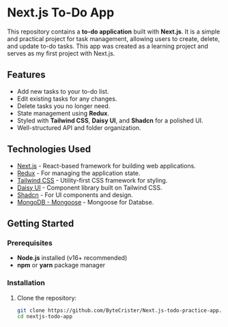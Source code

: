 # Next.js To-Do App

This repository contains a **to-do application** built with **Next.js**. It is a simple and practical project for task management, allowing users to create, delete, and update to-do tasks. This app was created as a learning project and serves as my first project with Next.js.

## Features

- Add new tasks to your to-do list.
- Edit existing tasks for any changes.
- Delete tasks you no longer need.
- State management using **Redux**.
- Styled with **Tailwind CSS**, **Daisy UI**, and **Shadcn** for a polished UI.
- Well-structured API and folder organization.

## Technologies Used

- [Next.js](https://nextjs.org/) - React-based framework for building web applications.
- [Redux](https://redux.js.org/) - For managing the application state.
- [Tailwind CSS](https://tailwindcss.com/) - Utility-first CSS framework for styling.
- [Daisy UI](https://daisyui.com/) - Component library built on Tailwind CSS.
- [Shadcn](https://shadcn.dev/) - For UI components and design.
- [MongoDB - Mongoose](https://mongoosejs.com/) - Mongoose for Databse.

## Getting Started

### Prerequisites

- **Node.js** installed (v16+ recommended)
- **npm** or **yarn** package manager

### Installation

1. Clone the repository:

   ```bash
   git clone https://github.com/ByteCrister/Next.js-todo-practice-app.git
   cd nextjs-todo-app
